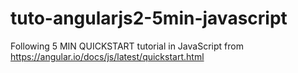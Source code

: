 # tuto-angularjs2-5min-javascript
Following 5 MIN QUICKSTART tutorial in JavaScript from https://angular.io/docs/js/latest/quickstart.html
